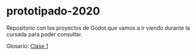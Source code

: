 # prototipado-2020
Repositorio con los proyectos de Godot que vamos a ir viendo durante la cursada para poder consultar.

Glosario:
[Clase 1](https://github.com/iabadie/prototipado-2020/tree/master/clase_1_movimiento_y_plataformas)